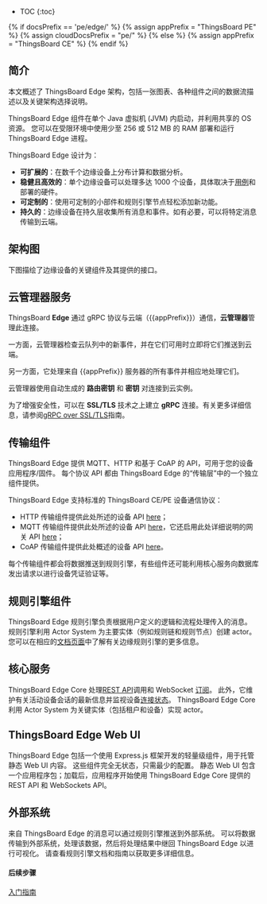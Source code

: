 * TOC
{:toc}

{% if docsPrefix == 'pe/edge/' %}
{% assign appPrefix = "ThingsBoard PE" %}
{% assign cloudDocsPrefix = "pe/" %}
{% else %}
{% assign appPrefix = "ThingsBoard CE" %}
{% endif %}

## 简介

本文概述了 ThingsBoard Edge 架构，包括一张图表、各种组件之间的数据流描述以及关键架构选择说明。

ThingsBoard Edge 组件在单个 Java 虚拟机 (JVM) 内启动，并利用共享的 OS 资源。
您可以在受限环境中使用少至 256 或 512 MB 的 RAM 部署和运行 ThingsBoard Edge 进程。

ThingsBoard Edge 设计为：

* **可扩展的**：在数千个边缘设备上分布计算和数据分析。
* **稳健且高效的**：单个边缘设备可以处理多达 1000 个设备，具体取决于[用例](/docs/{{docsPrefix}}use-cases/overview/)和部署的硬件。
* **可定制的**：使用可定制的小部件和规则引擎节点轻松添加新功能。
* **持久的**：边缘设备在持久层收集所有消息和事件。如有必要，可以将特定消息传输到云端。

## 架构图

下图描绘了边缘设备的关键组件及其提供的接口。

<object width="80%" data="/images/reference/edge-architecture.svg"></object>

## 云管理器服务

ThingsBoard **Edge** 通过 gRPC 协议与云端（{{appPrefix}}）通信，**云管理器**管理此连接。

一方面，云管理器检查云队列中的新事件，并在它们可用时立即将它们推送到云端。

另一方面，它处理来自 {{appPrefix}} 服务器的所有事件并相应地处理它们。

云管理器使用自动生成的 **路由密钥** 和 **密钥** 对连接到云实例。

为了增强安全性，可以在 **SSL/TLS** 技术之上建立 **gRPC** 连接。有关更多详细信息，请参阅[gRPC over SSL/TLS](/docs/{{docsPrefix}}user-guide/grpc-over-ssl/)指南。

## 传输组件

ThingsBoard Edge 提供 MQTT、HTTP 和基于 CoAP 的 API，可用于您的设备应用程序/固件。
每个协议 API 都由 ThingsBoard Edge 的“传输层”中的一个独立组件提供。

ThingsBoard Edge 支持标准的 ThingsBoard CE/PE 设备通信协议：

* HTTP 传输组件提供此处所述的设备 API [here](/docs/{{docsPrefix}}reference/http-api/)；
* MQTT 传输组件提供此处所述的设备 API [here](/docs/{{docsPrefix}}reference/mqtt-api/)，它还启用此处详细说明的网关 API [here](/docs/{{docsPrefix}}reference/gateway-mqtt-api/)；
* CoAP 传输组件提供此处概述的设备 API [here](/docs/{{docsPrefix}}reference/coap-api/)。

每个传输组件都会将数据推送到规则引擎，有些组件还可能利用核心服务向数据库发出请求以进行设备凭证验证等。

## 规则引擎组件

ThingsBoard Edge 规则引擎负责根据用户定义的逻辑和流程处理传入的消息。
规则引擎利用 Actor System 为主要实体（例如规则链和规则节点）创建 actor。
您可以在相应的[文档页面](/docs/{{docsPrefix}}rule-engine/general/)中了解有关边缘规则引擎的更多信息。

## 核心服务

ThingsBoard Edge Core 处理[REST API](/docs/{{cloudDocsPrefix}}reference/rest-api/)调用和 WebSocket [订阅](/docs/{{cloudDocsPrefix}}user-guide/telemetry/#websocket-api)。
此外，它维护有关活动设备会话的最新信息并监视设备[连接状态](/docs/{{cloudDocsPrefix}}user-guide/device-connectivity-status/)。
ThingsBoard Edge Core 利用 Actor System 为关键实体（包括租户和设备）实现 actor。

## ThingsBoard Edge Web UI

ThingsBoard Edge 包括一个使用 Express.js 框架开发的轻量级组件，用于托管静态 Web UI 内容。
这些组件完全无状态，只需最少的配置。
静态 Web UI 包含一个应用程序包；加载后，应用程序开始使用 ThingsBoard Edge Core 提供的 REST API 和 WebSockets API。

## 外部系统

来自 ThingsBoard Edge 的消息可以通过规则引擎推送到外部系统。
可以将数据传输到外部系统，处理该数据，然后将处理结果中继回 ThingsBoard Edge 以进行可视化。
请查看规则引擎文档和指南以获取更多详细信息。

#### 后续步骤

<p><a href="/docs/edge/getting-started" class="button">入门指南</a></p>
